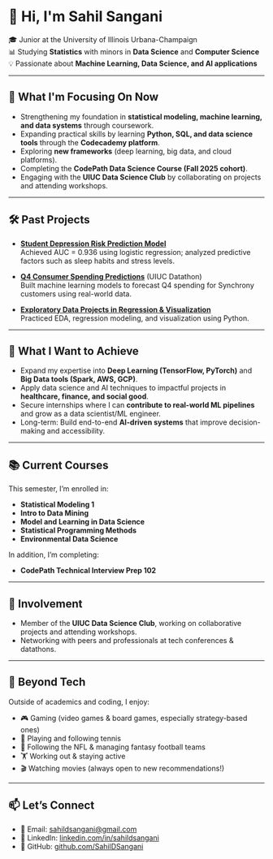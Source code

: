 # 👋 Hi, I'm Sahil Sangani

🎓 Junior at the University of Illinois Urbana-Champaign  
📊 Studying **Statistics** with minors in **Data Science** and **Computer Science**  
💡 Passionate about **Machine Learning, Data Science, and AI applications**

---

## 🔭 What I'm Focusing On Now
- Strengthening my foundation in **statistical modeling, machine learning, and data systems** through coursework.  
- Expanding practical skills by learning **Python, SQL, and data science tools** through the **Codecademy platform**.  
- Exploring **new frameworks** (deep learning, big data, and cloud platforms).  
- Completing the **CodePath Data Science Course (Fall 2025 cohort)**.  
- Engaging with the **UIUC Data Science Club** by collaborating on projects and attending workshops.  

---

## 🛠️ Past Projects
- [**Student Depression Risk Prediction Model**](https://github.com/SahilDSangani/Student-depression-detection)  
  Achieved AUC = 0.936 using logistic regression; analyzed predictive factors such as sleep habits and stress levels.  

- [**Q4 Consumer Spending Predictions**](https://github.com/SahilDSangani/synchrony-q4-spending-prediction) (UIUC Datathon)  
  Built machine learning models to forecast Q4 spending for Synchrony customers using real-world data.  

- [**Exploratory Data Projects in Regression & Visualization**](https://github.com/SahilDSangani/mini-data-projects)  
  Practiced EDA, regression modeling, and visualization using Python.  

---

## 🚀 What I Want to Achieve
- Expand my expertise into **Deep Learning (TensorFlow, PyTorch)** and **Big Data tools (Spark, AWS, GCP)**.  
- Apply data science and AI techniques to impactful projects in **healthcare, finance, and social good**.  
- Secure internships where I can **contribute to real-world ML pipelines** and grow as a data scientist/ML engineer.  
- Long-term: Build end-to-end **AI-driven systems** that improve decision-making and accessibility.

---

## 📚 Current Courses
This semester, I’m enrolled in:
- **Statistical Modeling 1**   
- **Intro to Data Mining**
- **Model and Learning in Data Science**
- **Statistical Programming Methods**
- **Environmental Data Science**
  

In addition, I’m completing:
- **CodePath Technical Interview Prep 102**

---

## 🤝 Involvement
- Member of the **UIUC Data Science Club**, working on collaborative projects and attending workshops.  
- Networking with peers and professionals at tech conferences & datathons.

---

## 🎨 Beyond Tech
Outside of academics and coding, I enjoy:
- 🎮 Gaming (video games & board games, especially strategy-based ones)  
- 🎾 Playing and following tennis  
- 🏈 Following the NFL & managing fantasy football teams  
- 🏋️ Working out & staying active  
- 🎬 Watching movies (always open to new recommendations!)  

---

## 📫 Let’s Connect
- 📧 Email: [sahildsangani@gmail.com](mailto:sahildsangani@gmail.com)  
- 💼 LinkedIn: [linkedin.com/in/sahildsangani](https://linkedin.com/in/sahildsangani)  
- 🐙 GitHub: [github.com/SahilDSangani](https://github.com/SahilDSangani)
